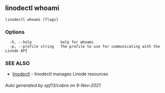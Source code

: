 ## linodectl whoami



```
linodectl whoami [flags]
```

### Options

```
  -h, --help             help for whoami
  -p, --profile string   The profile to use for communicating with the Linode API
```

### SEE ALSO

* [linodectl](linodectl.md)	 - linodectl manages Linode resources

###### Auto generated by spf13/cobra on 9-Nov-2021
